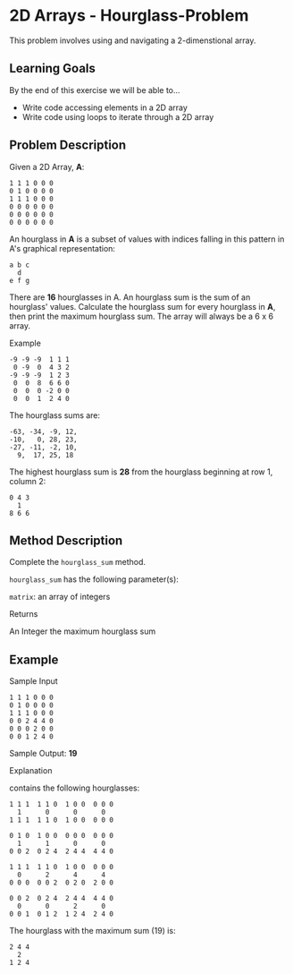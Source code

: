 # 2D Arrays - Hourglass-Problem

This problem involves using and navigating a 2-dimenstional array.

## Learning Goals

By the end of this exercise we will be able to... 

- Write code accessing elements in a 2D array
- Write code using loops to iterate through a 2D array

## Problem Description

Given a  2D Array, **A**:

```
1 1 1 0 0 0
0 1 0 0 0 0
1 1 1 0 0 0
0 0 0 0 0 0
0 0 0 0 0 0
0 0 0 0 0 0
```

An hourglass in **A** is a subset of values with indices falling in this pattern in A's graphical representation:

```
a b c
  d
e f g
```

There are **16** hourglasses in A. An hourglass sum is the sum of an hourglass' values. Calculate the hourglass sum for every hourglass in **A**, then print the maximum hourglass sum. The array will always be a 6 x 6 array.

Example

```
-9 -9 -9  1 1 1 
 0 -9  0  4 3 2
-9 -9 -9  1 2 3
 0  0  8  6 6 0
 0  0  0 -2 0 0
 0  0  1  2 4 0
 ```

The  hourglass sums are:

```
-63, -34, -9, 12, 
-10,   0, 28, 23, 
-27, -11, -2, 10, 
  9,  17, 25, 18
```
The highest hourglass sum is **28**  from the hourglass beginning at row 1, column 2:

```
0 4 3
  1
8 6 6
```

## Method Description

Complete the `hourglass_sum` method.

`hourglass_sum` has the following parameter(s):

`matrix`: an array of integers

Returns

An Integer the maximum hourglass sum


## Example

Sample Input

```
1 1 1 0 0 0
0 1 0 0 0 0
1 1 1 0 0 0
0 0 2 4 4 0
0 0 0 2 0 0
0 0 1 2 4 0
```

Sample Output:  **19**

Explanation

 contains the following hourglasses:

```
1 1 1  1 1 0  1 0 0  0 0 0
  1      0      0      0
1 1 1  1 1 0  1 0 0  0 0 0

0 1 0  1 0 0  0 0 0  0 0 0
  1      1      0      0
0 0 2  0 2 4  2 4 4  4 4 0

1 1 1  1 1 0  1 0 0  0 0 0
  0      2      4      4
0 0 0  0 0 2  0 2 0  2 0 0

0 0 2  0 2 4  2 4 4  4 4 0
  0      0      2      0
0 0 1  0 1 2  1 2 4  2 4 0
```

The hourglass with the maximum sum (19) is:

```
2 4 4
  2
1 2 4
```